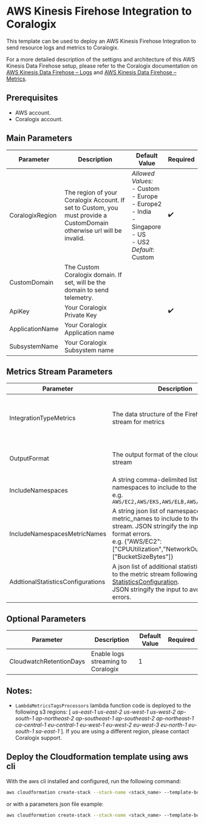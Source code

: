 # AWS Kinesis Firehose Integration to Coralogix

This template can be used to deploy an AWS Kinesis Firehose Integration to send resource logs and metrics to Coralogix.

For a more detailed description of the settigns and architecture of this AWS Kinesis Data Firehose setup, please refer to the Coralogix documentation on [AWS Kinesis Data Firehose – Logs](https://coralogix.com/docs/aws-firehose/) and [AWS Kinesis Data Firehose – Metrics](https://coralogix.com/docs/amazon-kinesis-data-firehose-metrics/).

## Prerequisites

* AWS account.
* Coralogix account.

## Main Parameters

| Parameter | Description | Default Value | Required |
|---|---|---|---|
| CoralogixRegion | The region of your Coralogix Account. If set to Custom, you must provide a CustomDomain otherwise url will be invalid. | _Allowed Values:_<br>- Custom<br>- Europe<br>- Europe2<br>- India<br>- Singapore<br>- US<br>- US2<br>_Default_: Custom | :heavy_check_mark: |
| CustomDomain | The Custom Coralogix domain. If set, will be the domain to send telemetry. | | |
| ApiKey | Your Coralogix Private Key | |  :heavy_check_mark: |
| ApplicationName | Your Coralogix Application name | | |
| SubsystemName | Your Coralogix Subsystem name | | |

## Metrics Stream Parameters

| Parameter | Description | Default Value | Required |
|---|---|---|---|
| IntegrationTypeMetrics | The data structure of the Firehose delivery stream for metrics | _Allowed Values:_<br>- CloudWatch_Metrics_JSON<br>- CloudWatch_Metrics_OpenTelemetry070<br>- CloudWatch_Metrics_OpenTelemetry070_WithAggregations<br> _Default_: CloudWatch_Metrics_OpenTelemetry070 | |
| OutputFormat | The output format of the cloudwatch metric stream | _Allowed Values:_<br>- opentelemetry0.7<br>- json<br> _Default_: opentelemetry0.7 | |
| IncludeNamespaces | A string comma-delimited list of namespaces to include to the metric stream <br>e.g. `AWS/EC2,AWS/EKS,AWS/ELB,AWS/Logs,AWS/S3` | | |
| IncludeNamespacesMetricNames | A string json list of namespaces and metric_names to include to the metric stream. JSON stringify the input to avoid format errors. <br>e.g. {"AWS/EC2":["CPUUtilization","NetworkOut"],"AWS/S3":["BucketSizeBytes"]} | | |
| AddtionalStatisticsConfigurations | A json list of additional statistics to include to the metric stream following [MetricStream StatisticsConfiguration](https://docs.aws.amazon.com/AWSCloudFormation/latest/UserGuide/aws-properties-cloudwatch-metricstream-metricstreamstatisticsconfiguration.html). <br>JSON stringify the input to avoid format errors. | "p50","p75","p95","p99" of the following <br>- AWS/EBS:[VolumeTotalReadTime,VolumeTotalWriteTime]<br>- AWS/ELB:[Latency,Duration], <br>- AWS/Lambda:[PostRuntimeExtensionsDuration]<br>- AWS/S3:[FirstByteLatency,TotalRequestLatency] | |

## Optional Parameters
| Parameter | Description | Default Value | Required |
|---|---|---|---|
| CloudwatchRetentionDays | Enable logs streaming to Coralogix | 1 | |

## Notes:

* `LambdaMetricsTagsProcessors` lambda function code is deployed to the following s3 regions: [ _us-east-1 us-east-2 us-west-1 us-west-2 ap-south-1 ap-northeast-2 ap-southeast-1 ap-southeast-2 ap-northeast-1 ca-central-1 eu-central-1 eu-west-1 eu-west-2 eu-west-3 eu-north-1 eu-south-1 sa-east-1_ ]. If you are using a different region, please contact Coralogix support.

## Deploy the Cloudformation template using aws cli

With the aws cli installed and configured, run the following command:

```sh
aws cloudformation create-stack --stack-name <stack_name> --template-body template.yaml --capabilities CAPABILITY_AUTO_EXPAND CAPABILITY_IAM CAPABILITY_NAMED_IAM --parameter-overrides ApiKey=<coralogix_api_key> CoralogixRegion=<region> ApplicationName=<application_name> SubsystemName=<subsystem_name> EnableLogsStream=<true/false> EnableMetricsStream=<true/false> 
```

or with a parameters json file example:

```sh
aws cloudformation create-stack --stack-name <stack_name> --template-body template.yaml --parameters parameters.json --capabilities CAPABILITY_AUTO_EXPAND CAPABILITY_IAM CAPABILITY_NAMED_IAM
```
